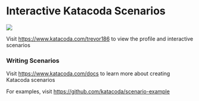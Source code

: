 # Interactive Katacoda Scenarios

[![](http://shields.katacoda.com/katacoda/trevor186/count.svg)](https://www.katacoda.com/trevor186 "Get your profile on Katacoda.com")

Visit https://www.katacoda.com/trevor186 to view the profile and interactive scenarios

### Writing Scenarios
Visit https://www.katacoda.com/docs to learn more about creating Katacoda scenarios

For examples, visit https://github.com/katacoda/scenario-example
